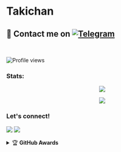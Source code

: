 # Takichan

## 📨 Contact me on [![Telegram](https://img.shields.io/badge/telegram-1b77FF.svg?style=for-the-badge&logo=telegram)](https://t.me/zxyune) 
<br>

![Profile views](https://komarev.com/ghpvc/?username=ferikunn&color=blue&style=flat-square&label=Profile+Views)
### Stats:
<p align="center"><a href="https://github.com/BeeKingg"><img src="https://github-readme-stats.vercel.app/api?username=BeeKingg&show_icons=true&theme=radical"></a></p>
<p align="center"><a href="https://github.com/BeeKingg"><img src="https://github-readme-stats.vercel.app/api/top-langs/?username=BeeKingg&theme=radical&layout=compact"></a></p> 


</p>

### Let's connect!
<p>
    <a href="https://t.me/zxyune" target="blank"><img src="https://img.shields.io/badge/@zxyune-30302f?style=flat&logo=telegram" /></a>
    <a href="https://instagram.com/ikyyy_35" target="blank"><img src="https://img.shields.io/badge/@Takichan-30302f?style=flat&logo=instagram" /></a>
</p>
<details>
    <summary>&#127942 <b>GitHub Awards</b></summary><br/>

![Github Trophy](https://github-profile-trophy.vercel.app/?username=phaticusthiccy)

</details>


